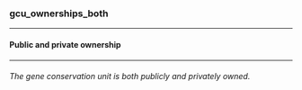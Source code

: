 ### gcu_ownerships_both



------
#### Public and private ownership



------
###### The gene conservation unit is both publicly and privately owned.